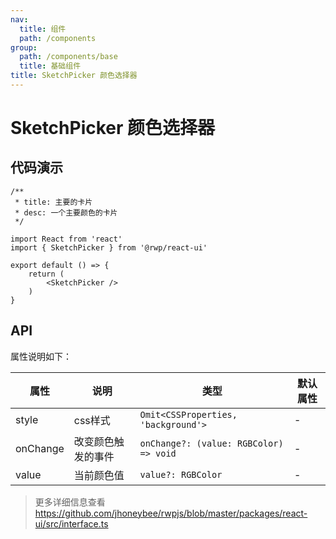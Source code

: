 ```yaml
---
nav:
  title: 组件
  path: /components
group:
  path: /components/base
  title: 基础组件
title: SketchPicker 颜色选择器
---
```


# SketchPicker 颜色选择器

## 代码演示


```tsx
/**
 * title: 主要的卡片
 * desc: 一个主要颜色的卡片
 */

import React from 'react'
import { SketchPicker } from '@rwp/react-ui'

export default () => {
    return (
        <SketchPicker />
    )
}
```


## API

属性说明如下：

|属性        |说明	       |类型	  |默认属性
|-----      |------       |-----     |-----    
|style      |css样式          |`Omit<CSSProperties, 'background'>` | -
|onChange   |改变颜色触发的事件|`onChange?: (value: RGBColor) => void` | -
|value      |当前颜色值        |`value?: RGBColor` | -
> 更多详细信息查看 https://github.com/jhoneybee/rwpjs/blob/master/packages/react-ui/src/interface.ts